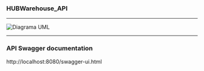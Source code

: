 ### HUBWarehouse_API
---

![Diagrama UML](http://www.plantuml.com/plantuml/proxy?src=https://raw.githubusercontent.com/JSenen/HUBWareouse_API/refs/heads/develop/doc/uml/spring_api_interaction.puml?token=GHSAT0AAAAAACWFX3A4KBREOWGGR57NO4EWZXRZ7WA)

---
### API Swagger documentation

http://localhost:8080/swagger-ui.html



